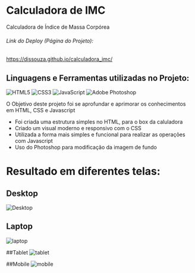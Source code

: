 # Calculadora de IMC
Calculadora de Índice de Massa Corpórea

###### Link do Deploy (Página do Projeto):
https://dissouza.github.io/calculadora_imc/

## Linguagens e Ferramentas utilizadas no Projeto:

![HTML5](https://img.shields.io/badge/html5-%23E34F26.svg?style=for-the-badge&logo=html5&logoColor=white)
![CSS3](https://img.shields.io/badge/css3-%231572B6.svg?style=for-the-badge&logo=css3&logoColor=white)
![JavaScript](https://img.shields.io/badge/javascript-%23323330.svg?style=for-the-badge&logo=javascript&logoColor=%23F7DF1E)
![Adobe Photoshop](https://img.shields.io/badge/adobe%20photoshop-%2331A8FF.svg?style=for-the-badge&logo=adobe%20photoshop&logoColor=white)


O Objetivo deste projeto foi se aprofundar e aprimorar os conhecimentos em HTML, CSS e Javascript

- Foi criada uma estrutura simples no HTML, para o box da caluladora
- Criado um visual moderno e responsivo com o CSS
- Utilizada a forma mais simples e funcional para realizar as operações com Javascript
- Uso do Photoshop para modificação da imagem de fundo

# Resultado em diferentes telas:

## Desktop
![Desktop](https://user-images.githubusercontent.com/104237978/213900902-83fc04f3-a43e-444e-a321-ef617fd77a4b.jpg)

## Laptop
![laptop](https://user-images.githubusercontent.com/104237978/213900912-b105df4e-d20d-428d-b447-425f3b15c7ff.jpg)



##Tablet
![tablet](https://user-images.githubusercontent.com/104237978/213900919-617b1294-c175-499a-9cb3-24d7acb05601.jpg)



##Mobile
![mobile](https://user-images.githubusercontent.com/104237978/213900922-b0ff0a02-b9d9-42b0-a8c7-a558a318b574.jpg)
